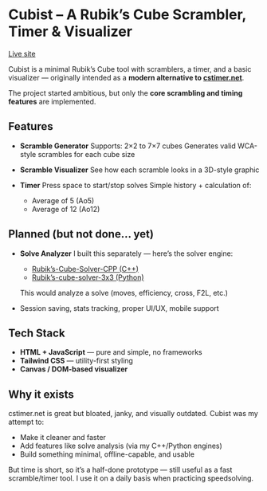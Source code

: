 # Cubist – A Rubik’s Cube Scrambler, Timer & Visualizer

[Live site](https://kaskapa.github.io/Cubist/public/)

Cubist is a minimal Rubik’s Cube tool with scramblers, a timer, and a basic visualizer — originally intended as a **modern alternative to [cstimer.net](https://cstimer.net/)**.

The project started ambitious, but only the **core scrambling and timing features** are implemented.

## Features
* **Scramble Generator**
  Supports: 2×2 to 7×7 cubes
  Generates valid WCA-style scrambles for each cube size
* **Scramble Visualizer**
  See how each scramble looks in a 3D-style graphic
* **Timer**
  Press space to start/stop solves
  Simple history + calculation of:

  * Average of 5 (Ao5)
  * Average of 12 (Ao12)

## Planned (but not done... yet)
* **Solve Analyzer**
  I built this separately — here’s the solver engine:
  * [Rubik’s-Cube-Solver-CPP (C++)](https://github.com/Kaskapa/Rubiks-Cube-Solver-CPP)
  * [Rubik’s-cube-solver-3x3 (Python)](https://github.com/Kaskapa/Rubiks-cube-solver-3x3)

  This would analyze a solve (moves, efficiency, cross, F2L, etc.)
* Session saving, stats tracking, proper UI/UX, mobile support

## Tech Stack
* **HTML + JavaScript** — pure and simple, no frameworks
* **Tailwind CSS** — utility-first styling
* **Canvas / DOM-based visualizer**


## Why it exists

cstimer.net is great but bloated, janky, and visually outdated.
Cubist was my attempt to:

* Make it cleaner and faster
* Add features like solve analysis (via my C++/Python engines)
* Build something minimal, offline-capable, and usable

But time is short, so it’s a half-done prototype — still useful as a fast scramble/timer tool. I use it on a daily basis when practicing speedsolving.
